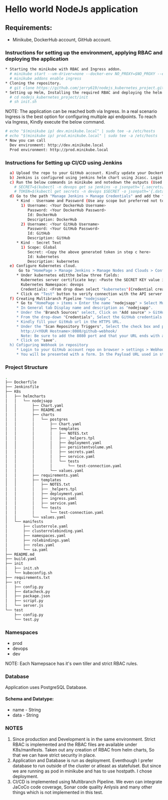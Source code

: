 # Hello world NodeJs application

## Requirements:
* Minikube, DockerHub account, GitHub account. 

### Instructions for setting up the environment, applying RBAC and deploying the application

```bash
* Starting the minikube with RBAC and Ingress addon.
  # minikube start --vm-driver=none --docker-env NO_PROXY=$NO_PROXY --extra-config=apiserver.Authorization.Mode=RBAC
  # minikube addons enable ingress
* Cloning the repository.
  # git clone https://github.com/jerry619/nodejs_kubernetes_project.git
* Setting up Helm, Installing the required RBAC and deploying the helm charts (nodejsapp and Jenkins).
  # cd nodejs_kubernetes_project/init
  # sh init.sh
```
NOTE: The application can be reached both via Ingress. In a real scenario Ingress is the best option for configuring multiple api endpoints. To reach via Ingress, Kindly execute the below command.
```bash
# echo "$(minikube ip) dev.minikube.local" | sudo tee -a /etc/hosts
# echo "$(minikube ip) prod.minikube.local" | sudo tee -a /etc/hosts
* Now you can call 
  Dev environment: http://dev.minikube.local
  Prod environment: http://prod.minikube.local
```
### Instructions for Setting up CI/CD using Jenkins
```bash
  a) Upload the repo to your GitHub account. Kindly update your DockerHub account details in the Jenkinsfile under REGISTRY variable.
  b) Jenkins is configured using jenkins helm chart using Jcasc. Login to the Jenkins using the credentials provided by the mail. Go to Manage Jenkins > System Configuration and correct the Jenkins URL (Without this webhook will not work) and add the system-admin -mail address.
  c) Run the below commands in minikube and notedown the outputs (Used to configure the Kubernetes cloud):
    # SECRET=$(kubectl -n devops get sa jenkins -o jsonpath='{.secrets[].name}')
    # TOKEN=$(kubectl get secrets -n devops $SECRET -o jsonpath='{.data.token}' | base64 -d)
  d) Go to the path "Manage Jenkins > Manage Credentials" and add the following credentials.
     * Kind - Username and Password (Use any scope but preferred not to use global) 
       1) Username: <Your DockerHub Username>
          Password: <Your DockerHub Password>
          Id: DockerHub
          Description: DockerHub
       2) Username: <Your GitHub Username>
          Password: <Your GitHub Password>
          Id: GitHub
          Description: GitHub
     * Kind - Secret Text
       1) Scope: Global
          Secret: <Copy the above generated token in step c here>
          Id: kubernetes
          Description: kubernetes
  e) Configure Kubernetes cloud.
      Go to "HomePage > Manage Jenkins > Manage Nodes and Clouds > Configure cloud" 
     * Under kubernetes editthe below three fields:
       Kubernetes server certificate key: <Paste the SECRET KEY value in step c>
       Kubernetes Namespace: devops
       Credentials: <From drop down select "kubernetes"(Credential created in step d)
     * Click on "Test" button to verify connection with the API server.
  f) Creating Multibranch Pipeline "nodejsapp".
     * Go to "HomePage > items > Enter the name "nodejsapp" > Select Multibanch Pipeline.
     * In General tab Display name and description as "nodejsapp".
     * Under the "Branch Sources" select, Click on "Add source" > GitHub.
     * From the drop-down "Credentials", Select the GitHub credentials created step in d.2.
     * Kindly fill your GitHub url in the HTTPS URL.
     * Under the "Scan Repository Triggers", Select the check box and paste the URL (In below format) in the "Scan by webhook". 
       http://<YOUR Hostname>:8080/github-webhook/
       Note: Be sure to add the 8080 port and that your URL ends with a slash/. Select "application/json" as Content-Type and "select send me everything".
     * Click on "save".
  h) Cofiguring Webhook in repository
     * Login to your GitHub account repo on browser > settings > Webhooks
     * You will be presented with a form. In the Payload URL used in step f.
```
### Project Structure

```bash
.
├── Dockerfile
├── Jenkinsfile
├── K8s
│   ├── helmcharts
│   │   └── nodejsapp
│   │       ├── Chart.yaml
│   │       ├── README.md
│   │       ├── charts
│   │       │   └── postgres
│   │       │       ├── Chart.yaml
│   │       │       ├── templates
│   │       │       │   ├── NOTES.txt
│   │       │       │   ├── _helpers.tpl
│   │       │       │   ├── deployment.yaml
│   │       │       │   ├── persistentvolume.yml
│   │       │       │   ├── secrets.yaml
│   │       │       │   ├── service.yaml
│   │       │       │   └── tests
│   │       │       │       └── test-connection.yaml
│   │       │       └── values.yaml
│   │       ├── requirements.yaml
│   │       ├── templates
│   │       │   ├── NOTES.txt
│   │       │   ├── _helpers.tpl
│   │       │   ├── deployment.yaml
│   │       │   ├── ingress.yaml
│   │       │   ├── service.yaml
│   │       │   └── tests
│   │       │       └── test-connection.yaml
│   │       └── values.yaml
│   └── manifests
│       ├── clusterrole.yaml
│       ├── clusterrolebinding.yaml
│       ├── namespaces.yaml
│       ├── rolebindings.yaml
│       ├── roles.yaml
│       └── sa.yaml
├── README.md
├── build.yaml
├── init
│   ├── init.sh
│   └── kubeconfig.sh
├── requirements.txt
├── src
│   ├── config.py
│   ├── datacheck.py
│   ├── package.json
│   ├── script.py
│   └── server.js
└── test
    ├── config.py
    └── test.py
```
### Namespaces
* prod
* devops
* dev

NOTE: Each Namepsace has it's own tiller and strict RBAC rules.

### Database
Application uses PostgreSQL Database.

#### Schema and Datatype:
* name - String   
* data - String

### NOTES
1) Since production and Development is in the same environment. Strict RBAC is implemented and the RBAC files are available under K8s/manifests. Taken out any creation of RBAC from helm charts, So that we can have strict security in place.
2) Application and Database is run as deployment. Eventhough I prefer database to run outside of the cluster or atleast as statefulset. But since we are running as pod in minikube and has to use hostpath. I chose deployment.
3) CI/CD is implemented using Multibranch Pipeline. We even can integrate JaCoCo code coverage, Sonar code quality Anlysis and many other things which is not implemented in this test.
